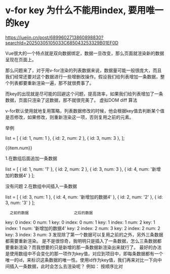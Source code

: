 # v-for key 为什么不能用index, 要用唯一的key

https://juejin.cn/post/6899602713860898830?searchId=20250305105033C685043253329B01EF0D

Vue很大的一个特点就是双向数据绑定，数据一旦改变，那么页面就渲染新的数据呈现在页面上。

那么问题来了，对于用v-for渲染的列表数据来说，数据量可能一般很庞大，而且我们经常还要对这个数据进行一些增删改操作。假设我们给列表增加一条数据，整个列表都要重新渲染一遍，那不就很费事了。

而key的出现就是尽可能的回避这个问题，提高效率，如果我们给列表增加了一条数据，页面只渲染了这数据，那不就很完美了。
虚拟DOM
diff 算法 

v-for默认使用就地复用策略，列表数据修改的时候，他会根据key值去判断某个值是否修改，如果修改，则重新渲染这一项，否则复用之前的元素。

举例

list = [
    {
        id: 1,
        num: 1
    },
    {
        id: 2,
        num: 2
    },
    {
        id: 3,
        num: 3
    },
];


<div v-for="(item, index) in list" :key="index">{{item.num}}</div>

1.在数组后面追加一条数据

list = [
    {
        id: 1,
        num: '1'
    },
    {
        id: 2,
        num: 2
    },
    {
        id: 3,
        num: 3
    },
    {
        id: 4,
        num: '新增加的数据4'
    }
];

没有问题
2.在数组中间插入一条数据

list = [
    {
        id: 3, 
        num: 1
    },
    {
        id: 4, 
        num: '新增加的数据4'
    },
    {
        id: 2, 
        num: '2'
    },
    {
        id: 3, 
        num: '3'
    }
];


      之前的数据                    之后的数据

key: 0  index: 0 num: 1     key: 0  index: 0 num: 1
key: 1  index: 1 num: 2     key: 1  index: 1 num: '新增加的数据4'
key: 2  index: 2 num: 3     key: 2  index: 2 num: 2
                            key: 3  index: 3 num: 3
发现除了第一个数据可以复用之前的之外，另外三条数据都需要重新渲染。
是不是很惊奇，我明明只是插入了一条数据，怎么三条数据都要重新渲染？而我想要的只是新增的那一条数据新渲染出来就行了。
最好的办法是使用数组中不会变化的那一项作为key值，对应到项目中，即每条数据都有一个唯一的id，来标识这条数据的唯一性。使用id作为key值，我们再来对比一下向中间插入一条数据，此时会怎么去渲染呢？
例如：
按顺序比对





